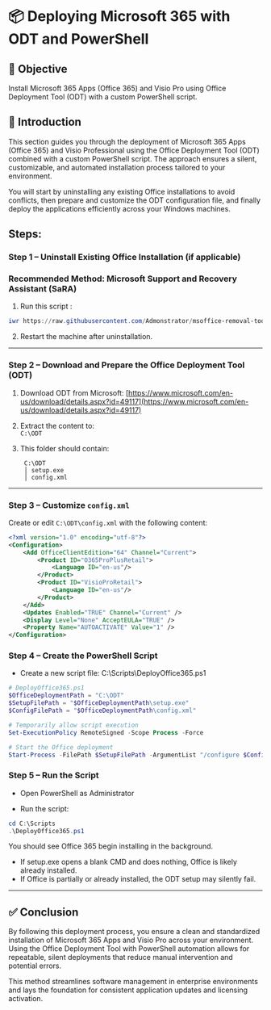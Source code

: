 # 📦 Deploying Microsoft 365 with ODT and PowerShell

## 🎯 Objective

Install Microsoft 365 Apps (Office 365) and Visio Pro using Office Deployment Tool (ODT) with a custom PowerShell script.

## 📝 Introduction

This section guides you through the deployment of Microsoft 365 Apps (Office 365) and Visio Professional using the Office Deployment Tool (ODT) combined with a custom PowerShell script. The approach ensures a silent, customizable, and automated installation process tailored to your environment.

You will start by uninstalling any existing Office installations to avoid conflicts, then prepare and customize the ODT configuration file, and finally deploy the applications efficiently across your Windows machines.

## Steps:

### Step 1 – Uninstall Existing Office Installation (if applicable)

### Recommended Method: Microsoft Support and Recovery Assistant (SaRA)
1. Run this script :
```powershell
iwr https://raw.githubusercontent.com/Admonstrator/msoffice-removal-tool/main/msoffice-removal-tool.ps1 -OutFile msoffice-removal-tool.ps1; powershell -ExecutionPolicy Bypass .\msoffice-removal-tool.ps1
```
2. Restart the machine after uninstallation.

---

### **Step 2 – Download and Prepare the Office Deployment Tool (ODT)**

1. Download ODT from Microsoft:
   [https://www.microsoft.com/en-us/download/details.aspx?id=49117](https://www.microsoft.com/en-us/download/details.aspx?id=49117)

2. Extract the content to:  
   `C:\ODT`

3. This folder should contain:
   
        C:\ODT
        │ setup.exe
        │ config.xml
---

### **Step 3 – Customize `config.xml`**

Create or edit `C:\ODT\config.xml` with the following content:
```xml
<?xml version="1.0" encoding="utf-8"?>
<Configuration>
    <Add OfficeClientEdition="64" Channel="Current">
        <Product ID="O365ProPlusRetail">
            <Language ID="en-us"/>
        </Product>
        <Product ID="VisioProRetail">
            <Language ID="en-us"/>
        </Product>
    </Add>
    <Updates Enabled="TRUE" Channel="Current" />
    <Display Level="None" AcceptEULA="TRUE" />
    <Property Name="AUTOACTIVATE" Value="1" />
</Configuration>
```

### **Step 4 – Create the PowerShell Script**
- Create a new script file: C:\Scripts\DeployOffice365.ps1
```powershell
# DeployOffice365.ps1
$OfficeDeploymentPath = "C:\ODT"
$SetupFilePath = "$OfficeDeploymentPath\setup.exe"
$ConfigFilePath = "$OfficeDeploymentPath\config.xml"

# Temporarily allow script execution
Set-ExecutionPolicy RemoteSigned -Scope Process -Force

# Start the Office deployment
Start-Process -FilePath $SetupFilePath -ArgumentList "/configure $ConfigFilePath" -Wait
```

### **Step 5 – Run the Script**
- Open PowerShell as Administrator

- Run the script:
```powershell
cd C:\Scripts
.\DeployOffice365.ps1
```
You should see Office 365 begin installing in the background.

- If setup.exe opens a blank CMD and does nothing, Office is likely already installed.
- If Office is partially or already installed, the ODT setup may silently fail.

----

## ✅ Conclusion

By following this deployment process, you ensure a clean and standardized installation of Microsoft 365 Apps and Visio Pro across your environment. Using the Office Deployment Tool with PowerShell automation allows for repeatable, silent deployments that reduce manual intervention and potential errors.

This method streamlines software management in enterprise environments and lays the foundation for consistent application updates and licensing activation.
